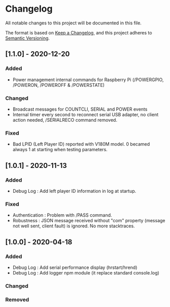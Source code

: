 # Changelog
All notable changes to this project will be documented in this file.

The format is based on [Keep a Changelog](https://keepachangelog.com/en/1.0.0/),
and this project adheres to [Semantic Versioning](https://semver.org/spec/v2.0.0.html).

## [1.1.0] - 2020-12-20

### Added
- Power management internal commands for Raspberry Pi (/POWERGPIO, /POWERON, /POWEROFF & /POWERSTATE)

### Changed
- Broadcast messages for COUNTCLI, SERIAL and POWER events
- Internal timer every second to reconnect serial USB adapter, no client action needed, /SERIALRECO command removed.

### Fixed
- Bad LPID (Left Player ID) reported with V180M model. 0 becamed always 1 at starting when testing parameters.

## [1.0.1] - 2020-11-13

### Added
- Debug Log : Add left player ID information in log at startup.

### Fixed
- Authentication : Problem with /PASS command.
- Robustness : JSON message received without "com" property (message not well sent, client fault) is ignored. No more stacktraces. 

## [1.0.0] - 2020-04-18

### Added
- Debug Log : Add serial performance display (hrstart/hrend)
- Debug Log : Add logger npm module (it replace standard console.log)

### Changed

### Removed
